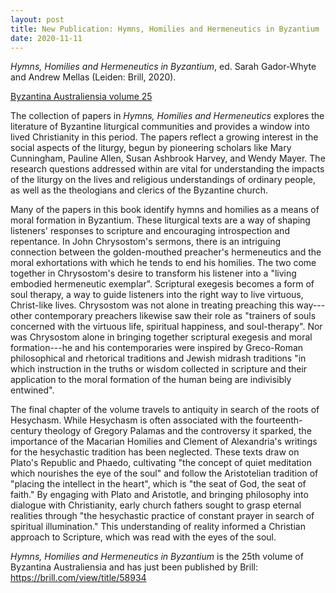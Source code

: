 ```yaml
---
layout: post
title: New Publication: Hymns, Homilies and Hermeneutics in Byzantium
date: 2020-11-11
---
```


*Hymns, Homilies and Hermeneutics in Byzantium*, ed. Sarah Gador-Whyte
and Andrew Mellas (Leiden: Brill, 2020).

[Byzantina
Australiensia volume
25](http://www.aabs.org.au/byzaust/hymns-homilies-hermeneutics-in-byzantium/)

The
collection of papers in *Hymns, Homilies and Hermeneutics* explores the
literature of Byzantine liturgical communities and provides a window
into lived Christianity in this period. The papers reflect a growing
interest in the social aspects of the liturgy, begun by pioneering
scholars like Mary Cunningham, Pauline Allen, Susan Ashbrook Harvey, and
Wendy Mayer. The research questions addressed within are vital for
understanding the impacts of the liturgy on the lives and religious
understandings of ordinary people, as well as the theologians and
clerics of the Byzantine church.

Many of the papers in this
book identify hymns and homilies as a means of moral formation in
Byzantium. These liturgical texts are a way of shaping listeners'
responses to scripture and encouraging introspection and repentance. In
John Chrysostom's sermons, there is an intriguing connection between the
golden-mouthed preacher's hermeneutics and the moral exhortations with
which he tends to end his homilies. The two come together in
Chrysostom's desire to transform his listener into a "living embodied
hermeneutic exemplar". Scriptural exegesis becomes a form of soul
therapy, a way to guide listeners into the right way to live virtuous,
Christ-like lives. Chrysostom was not alone in treating preaching this
way---other contemporary preachers likewise saw their role as "trainers
of souls concerned with the virtuous life, spiritual happiness, and
soul-therapy". Nor was Chrysostom alone in bringing together scriptural
exegesis and moral formation---he and his contemporaries were inspired
by Greco-Roman philosophical and rhetorical traditions and Jewish
midrash traditions "in which instruction in the truths or wisdom
collected in scripture and their application to the moral formation of
the human being are indivisibly entwined".

The final chapter
of the volume travels to antiquity in search of the roots of Hesychasm.
While Hesychasm is often associated with the fourteenth-century theology
of Gregory Palamas and the controversy it sparked, the importance of the
Macarian Homilies and Clement of Alexandria's writings for the
hesychastic tradition has been neglected. These texts draw on Plato's
Republic and Phaedo, cultivating "the concept of quiet meditation which
nourishes the eye of the soul" and follow the Aristotelian tradition of
"placing the intellect in the heart", which is "the seat of God, the
seat of faith." By engaging with Plato and Aristotle, and bringing
philosophy into dialogue with Christianity, early church fathers sought
to grasp eternal realities through "the hesychastic practice of constant
prayer in search of spiritual illumination." This understanding of
reality informed a Christian approach to Scripture, which was read with
the eyes of the soul.

*Hymns, Homilies and Hermeneutics in
Byzantium* is the 25th volume of Byzantina Australiensia and has just
been published by Brill: <https://brill.com/view/title/58934>
